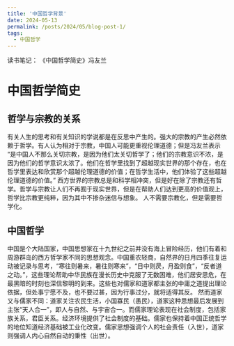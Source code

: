 ```yaml
---
title: '中国哲学背景'
date: 2024-05-13
permalink: /posts/2024/05/blog-post-1/
tags:
  - 中国哲学
---
```


读书笔记： 《中国哲学简史》冯友兰

中国哲学简史
======

哲学与宗教的关系
-----

有关人生的思考和有关知识的学说都是在反思中产生的。强大的宗教的产生必然依赖于哲学。有人认为相对于宗教，中国人可能更重视伦理道德；但是冯友兰表示
“是中国人不那么关切宗教，是因为他们太关切哲学了；他们的宗教意识不浓，是因为他们的哲学意识太浓了。他们在哲学里找到了超越现实世界的那个存在，也在哲学里表达和欣赏那个超越伦理道德的价值；在哲学生活中，他们体验了这些超越伦理道德的价值。”
西方世界的宗教总是和科学相冲突，但是好在除了宗教还有哲学。哲学与宗教让人们不再囿于现实世界，但是在帮助人们达到更高的价值观上，哲学比宗教更纯粹，因为其中不掺杂迷信与想象。 
人不需要宗教化，但是需要哲学化。

中国哲学
-----
中国是个大陆国家，中国思想家在十九世纪之前并没有海上冒险经历，他们有着和周游群岛的西方哲学家不同的思想观念。中国重农轻商，自然界的日月四季往复运动被记录与思考，“寒往则暑来，暑往则寒来”，“日中则昃，月盈则食”，“反者道之动。”，这些理论帮助中华民族在漫长历史中克服了无数困难，他们居安思危，在最黑暗的时刻也深信黎明的到来。这些也对儒家和道家都主张的中庸之道提出理论依据，但处事宁愿不及，也不要过甚，因为行事过分，就将适得其反。
然而道家又与儒家不同：道家关注农民生活，小国寡民（愚民），道家这种思想最后发展到主张“天人合一”，即人与自然、与宇宙合一。而儒家理论表现在社会制度，包括家族关系，君臣关系。经济环境提供了社会制度的基础。儒家也保持着中国正统哲学的地位知道经济基础被工业化改变。儒家思想强调个人的社会责任（入世），道家则强调人内心自然自动的秉性（出世）。
